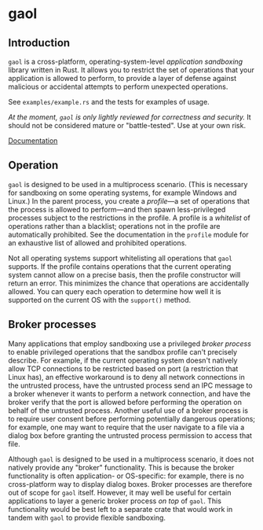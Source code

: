 # gaol

## Introduction

`gaol` is a cross-platform, operating-system-level _application sandboxing_ library written in Rust. It allows you to restrict the set of operations that your application is allowed to perform, to provide a layer of defense against malicious or accidental attempts to perform unexpected operations.

See `examples/example.rs` and the tests for examples of usage.

_At the moment, `gaol` is only lightly reviewed for correctness and security._ It should not be considered mature or "battle-tested". Use at your own risk.

[Documentation](https://docs.rs/gaol)

## Operation

`gaol` is designed to be used in a multiprocess scenario. (This is necessary for sandboxing on some operating systems, for example Windows and Linux.) In the parent process, you create a _profile_—a set of operations that the process is allowed to perform—and then spawn less-privileged processes subject to the restrictions in the profile. A profile is a _whitelist_ of operations rather than a blacklist; operations not in the profile are automatically prohibited. See the documentation in the `profile` module for an exhaustive list of allowed and prohibited operations.

Not all operating systems support whitelisting all operations that `gaol` supports. If the profile contains operations that the current operating system cannot allow on a precise basis, then the profile constructor will return an error. This minimizes the chance that operations are accidentally allowed. You can query each operation to determine how well it is supported on the current OS with the `support()` method.

## Broker processes

Many applications that employ sandboxing use a privileged _broker process_ to enable privileged operations that the sandbox profile can't precisely describe. For example, if the current operating system doesn't natively allow TCP connections to be restricted based on port (a restriction that Linux has), an effective workaround is to deny all network connections in the untrusted process, have the untrusted process send an IPC message to a broker whenever it wants to perform a network connection, and have the broker verify that the port is allowed before performing the operation on behalf of the untrusted process. Another useful use of a broker process is to require user consent before performing potentially dangerous operations; for example, one may want to require that the user navigate to a file via a dialog box before granting the untrusted process permission to access that file.

Although `gaol` is designed to be used in a multiprocess scenario, it does not natively provide any "broker" functionality. This is because the broker functionality is often application- or OS-specific: for example, there is no cross-platform way to display dialog boxes. Broker processes are therefore out of scope for `gaol` itself. However, it may well be useful for certain applications to layer a generic broker process _on top_ of `gaol`. This functionality would be best left to a separate crate that would work in tandem with `gaol` to provide flexible sandboxing.
